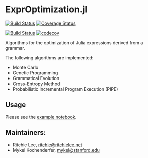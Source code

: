 # ExprOptimization.jl

[![Build Status](https://travis-ci.org/sisl/ExprOptimization.jl.svg?branch=master)](https://travis-ci.org/sisl/ExprOptimization.jl) [![Coverage Status](https://coveralls.io/repos/sisl/ExprOptimization.jl/badge.svg?branch=master)](https://coveralls.io/github/sisl/ExprOptimization.jl?branch=master)

[![Build Status](https://github.com/sisl/ExprOptimization.jl/actions/workflows/CI.yml/badge.svg)](https://github.com/sisl/ExprOptimization.jl/actions/workflows/CI.yml/)
[![codecov](https://codecov.io/gh/sisl/ExprOptimization.jl/branch/master/graph/badge.svg?token=6pQE1gHKIz)](https://codecov.io/gh/sisl/ExprOptimization.jl)



Algorithms for the optimization of Julia expressions derived from a grammar.  

The following algorithms are implemented:
* Monte Carlo
* Genetic Programming
* Grammatical Evolution
* Cross-Entropy Method
* Probabilistic Incremental Program Execution (PIPE)

## Usage

Please see the [example notebook](http://nbviewer.ipython.org/github/sisl/ExprOptimization.jl/blob/master/examples/symbolic_regression.ipynb).

## Maintainers:

* Ritchie Lee, ritchie@ritchielee.net 
* Mykel Kochenderfer, mykel@stanford.edu